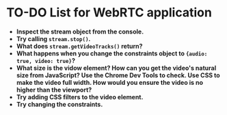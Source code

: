 TO-DO List for WebRTC application
===================================

*    **Inspect the stream object from the console.**
*    **Try calling `stream.stop()`.**
*    **What does `stream.getVideoTracks()` return?**
*    **What happens when you change the constraints object to `{audio: true, video: true}`?**
*    **What size is the vidow element? How can you get the video's natural size from JavaScript? Use the Chrome Dev Tools to check. Use CSS to make the video full width. How would you ensure the video is no higher than the viewport?**
*    **Try adding CSS filters to the video element.**
*    **Try changing the constraints.**